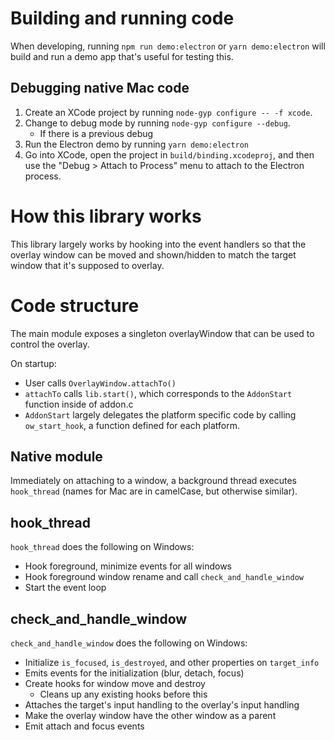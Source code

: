 # Building and running code

When developing, running `npm run demo:electron` or `yarn demo:electron`
will build and run a demo app that's useful for testing this.

## Debugging native Mac code

1.  Create an XCode project by running `node-gyp configure -- -f xcode`.
2.  Change to debug mode by running `node-gyp configure --debug`.
    - If there is a previous debug 
3.  Run the Electron demo by running `yarn demo:electron`
3.  Go into XCode, open the project in `build/binding.xcodeproj`, and then use
    the "Debug > Attach to Process" menu to attach to the Electron process.

# How this library works

This library largely works by hooking into the event handlers so that the
overlay window can be moved and shown/hidden to match the target window
that it's supposed to overlay.

# Code structure

The main module exposes a singleton overlayWindow that can be used to control
the overlay.

On startup:

- User calls `OverlayWindow.attachTo()`
- `attachTo` calls `lib.start()`, which corresponds to the `AddonStart`
  function inside of addon.c
- `AddonStart` largely delegates the platform specific code by calling
  `ow_start_hook`, a function defined for each platform.

## Native module

Immediately on attaching to a window, a background thread executes
`hook_thread` (names for Mac are in camelCase, but otherwise similar).

## hook_thread

`hook_thread` does the following on Windows:

- Hook foreground, minimize events for all windows
- Hook foreground window rename and call `check_and_handle_window`
- Start the event loop

## check_and_handle_window

`check_and_handle_window` does the following on Windows:

- Initialize `is_focused`, `is_destroyed`, and other properties on
  `target_info`
- Emits events for the initialization (blur, detach, focus)
- Create hooks for window move and destroy
  - Cleans up any existing hooks before this
- Attaches the target's input handling to the overlay's input handling
- Make the overlay window have the other window as a parent
- Emit attach and focus events
